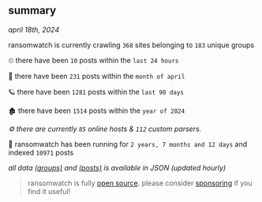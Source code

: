 
## summary
_april 18th, 2024_

ransomwatch is currently crawling `368` sites belonging to `183` unique groups

⏲ there have been `10` posts within the `last 24 hours`

🦈 there have been `231` posts within the `month of april`

🪐 there have been `1281` posts within the `last 90 days`

🏚 there have been `1514` posts within the `year of 2024`

_⚙️ there are currently `85` online hosts & `112` custom parsers._

🦕 ransomwatch has been running for `2 years, 7 months and 12 days` and indexed `10971` posts

_all data  [(groups)](http://ransomwhat.telemetry.ltd/groups) and [(posts)](http://ransomwhat.telemetry.ltd/posts) is available in JSON (updated hourly)_

> ransomwatch is fully [open source](https://github.com/joshhighet/ransomwatch#ransomwatch--). please consider [sponsoring](https://github.com/sponsors/joshhighet) if you find it useful!
